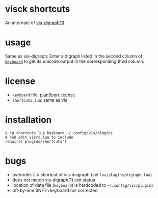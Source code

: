 # visck shortcuts

An alternate of [vis-digraph(1)](https://martanne.github.io/vis/man/vis-digraph.1.html)

# usage

Same as vis-digraph:  Enter a digraph listed in the second column of
[`keyboard`](https://github.com/9fans/plan9port/blob/master/lib/keyboard)
to get its unicode output in the corresponding third column.
 
# license

- `keyboard` file: [plan9port license](https://github.com/9fans/plan9port/blob/master/LICENSE)
- `shortcuts.lua`: same as vis

# installation

```
$ cp shortcuts.lua keyboard ~/.config/vis/plugins
# and edit visrc.lua to include
require('plugins/shortcuts')
```

# bugs

- overrides `C-k` shortcut of vis-diagraph (set `lua/plugins/digraph.lua`)
- does not match vis-digraph(1) exit status
- location of data file (`keyboard`) is hardcoded to `~/.config/vis/plugins`  
- off-by-one $NF in keyboard not corrected
